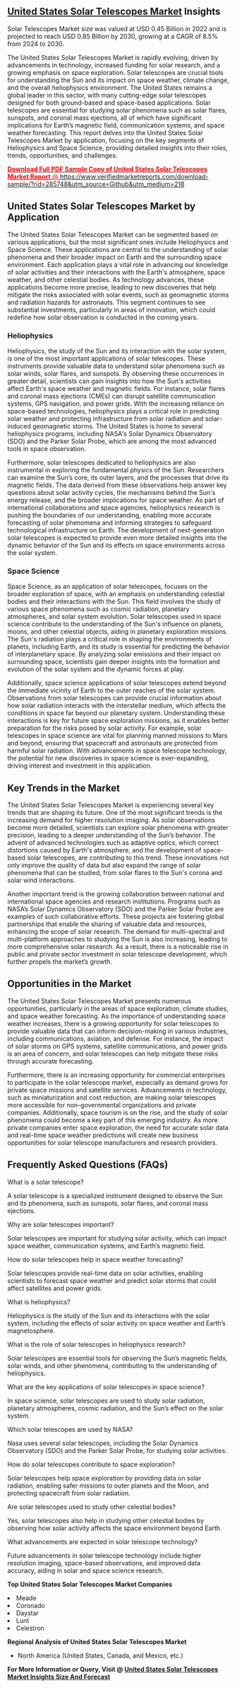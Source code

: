 <h2><a href="https://www.verifiedmarketreports.com/download-sample/?rid=285748&amp;utm_source=Github&amp;utm_medium=218" target="_blank">United States Solar Telescopes Market</a> Insights</h2><p>Solar Telescopes Market size was valued at USD 0.45 Billion in 2022 and is projected to reach USD 0.85 Billion by 2030, growing at a CAGR of 8.5% from 2024 to 2030.</p><p><div> <p>The United States Solar Telescopes Market is rapidly evolving, driven by advancements in technology, increased funding for solar research, and a growing emphasis on space exploration. Solar telescopes are crucial tools for understanding the Sun and its impact on space weather, climate change, and the overall heliophysics environment. The United States remains a global leader in this sector, with many cutting-edge solar telescopes designed for both ground-based and space-based applications. Solar telescopes are essential for studying solar phenomena such as solar flares, sunspots, and coronal mass ejections, all of which have significant implications for Earth’s magnetic field, communication systems, and space weather forecasting. This report delves into the United States Solar Telescopes Market by application, focusing on the key segments of Heliophysics and Space Science, providing detailed insights into their roles, trends, opportunities, and challenges. <a href="#"><p><span class=""><span style="color: #ff0000;"><strong>Download Full PDF Sample Copy of United States Solar Telescopes Market Report</strong> @ </span><a href="https://www.verifiedmarketreports.com/download-sample/?rid=285748&amp;utm_source=Github&amp;utm_medium=218" target="_blank">https://www.verifiedmarketreports.com/download-sample/?rid=285748&amp;utm_source=Github&amp;utm_medium=218</a></span></p></a> <h2>United States Solar Telescopes Market by Application</h2> <p>The United States Solar Telescopes Market can be segmented based on various applications, but the most significant ones include Heliophysics and Space Science. These applications are central to the understanding of solar phenomena and their broader impact on Earth and the surrounding space environment. Each application plays a vital role in advancing our knowledge of solar activities and their interactions with the Earth's atmosphere, space weather, and other celestial bodies. As technology advances, these applications become more precise, leading to new discoveries that help mitigate the risks associated with solar events, such as geomagnetic storms and radiation hazards for astronauts. This segment continues to see substantial investments, particularly in areas of innovation, which could redefine how solar observation is conducted in the coming years. <h3>Heliophysics</h3> <p>Heliophysics, the study of the Sun and its interaction with the solar system, is one of the most important applications of solar telescopes. These instruments provide valuable data to understand solar phenomena such as solar winds, solar flares, and sunspots. By observing these occurrences in greater detail, scientists can gain insights into how the Sun's activities affect Earth's space weather and magnetic fields. For instance, solar flares and coronal mass ejections (CMEs) can disrupt satellite communication systems, GPS navigation, and power grids. With the increasing reliance on space-based technologies, heliophysics plays a critical role in predicting solar weather and protecting infrastructure from solar radiation and solar-induced geomagnetic storms. The United States is home to several heliophysics programs, including NASA's Solar Dynamics Observatory (SDO) and the Parker Solar Probe, which are among the most advanced tools in space observation. <p>Furthermore, solar telescopes dedicated to heliophysics are also instrumental in exploring the fundamental physics of the Sun. Researchers can examine the Sun’s core, its outer layers, and the processes that drive its magnetic fields. The data derived from these observations help answer key questions about solar activity cycles, the mechanisms behind the Sun's energy release, and the broader implications for space weather. As part of international collaborations and space agencies, heliophysics research is pushing the boundaries of our understanding, enabling more accurate forecasting of solar phenomena and informing strategies to safeguard technological infrastructure on Earth. The development of next-generation solar telescopes is expected to provide even more detailed insights into the dynamic behavior of the Sun and its effects on space environments across the solar system. <h3>Space Science</h3> <p>Space Science, as an application of solar telescopes, focuses on the broader exploration of space, with an emphasis on understanding celestial bodies and their interactions with the Sun. This field involves the study of various space phenomena such as cosmic radiation, planetary atmospheres, and solar system evolution. Solar telescopes used in space science contribute to the understanding of the Sun's influence on planets, moons, and other celestial objects, aiding in planetary exploration missions. The Sun's radiation plays a critical role in shaping the environments of planets, including Earth, and its study is essential for predicting the behavior of interplanetary space. By analyzing solar emissions and their impact on surrounding space, scientists gain deeper insights into the formation and evolution of the solar system and the dynamic forces at play. <p>Additionally, space science applications of solar telescopes extend beyond the immediate vicinity of Earth to the outer reaches of the solar system. Observations from solar telescopes can provide crucial information about how solar radiation interacts with the interstellar medium, which affects the conditions in space far beyond our planetary system. Understanding these interactions is key for future space exploration missions, as it enables better preparation for the risks posed by solar activity. For example, solar telescopes in space science are vital for planning manned missions to Mars and beyond, ensuring that spacecraft and astronauts are protected from harmful solar radiation. With advancements in space telescope technology, the potential for new discoveries in space science is ever-expanding, driving interest and investment in this application. <h2>Key Trends in the Market</h2> <p>The United States Solar Telescopes Market is experiencing several key trends that are shaping its future. One of the most significant trends is the increasing demand for higher resolution imaging. As solar observations become more detailed, scientists can explore solar phenomena with greater precision, leading to a deeper understanding of the Sun’s behavior. The advent of advanced technologies such as adaptive optics, which correct distortions caused by Earth's atmosphere, and the development of space-based solar telescopes, are contributing to this trend. These innovations not only improve the quality of data but also expand the range of solar phenomena that can be studied, from solar flares to the Sun's corona and solar wind interactions. <p>Another important trend is the growing collaboration between national and international space agencies and research institutions. Programs such as NASA’s Solar Dynamics Observatory (SDO) and the Parker Solar Probe are examples of such collaborative efforts. These projects are fostering global partnerships that enable the sharing of valuable data and resources, enhancing the scope of solar research. The demand for multi-spectral and multi-platform approaches to studying the Sun is also increasing, leading to more comprehensive solar research. As a result, there is a noticeable rise in public and private sector investment in solar telescope development, which further propels the market’s growth. <h2>Opportunities in the Market</h2> <p>The United States Solar Telescopes Market presents numerous opportunities, particularly in the areas of space exploration, climate studies, and space weather forecasting. As the importance of understanding space weather increases, there is a growing opportunity for solar telescopes to provide valuable data that can inform decision-making in various industries, including communications, aviation, and defense. For instance, the impact of solar storms on GPS systems, satellite communications, and power grids is an area of concern, and solar telescopes can help mitigate these risks through accurate forecasting. <p>Furthermore, there is an increasing opportunity for commercial enterprises to participate in the solar telescope market, especially as demand grows for private space missions and satellite services. Advancements in technology, such as miniaturization and cost reduction, are making solar telescopes more accessible for non-governmental organizations and private companies. Additionally, space tourism is on the rise, and the study of solar phenomena could become a key part of this emerging industry. As more private companies enter space exploration, the need for accurate solar data and real-time space weather predictions will create new business opportunities for solar telescope manufacturers and research providers. <h2>Frequently Asked Questions (FAQs)</h2> <p>What is a solar telescope?</p> <p>A solar telescope is a specialized instrument designed to observe the Sun and its phenomena, such as sunspots, solar flares, and coronal mass ejections.</p> <p>Why are solar telescopes important?</p> <p>Solar telescopes are important for studying solar activity, which can impact space weather, communication systems, and Earth’s magnetic field.</p> <p>How do solar telescopes help in space weather forecasting?</p> <p>Solar telescopes provide real-time data on solar activities, enabling scientists to forecast space weather and predict solar storms that could affect satellites and power grids.</p> <p>What is heliophysics?</p> <p>Heliophysics is the study of the Sun and its interactions with the solar system, including the effects of solar activity on space weather and Earth’s magnetosphere.</p> <p>What is the role of solar telescopes in heliophysics research?</p> <p>Solar telescopes are essential tools for observing the Sun’s magnetic fields, solar winds, and other phenomena, contributing to the understanding of heliophysics.</p> <p>What are the key applications of solar telescopes in space science?</p> <p>In space science, solar telescopes are used to study solar radiation, planetary atmospheres, cosmic radiation, and the Sun’s effect on the solar system.</p> <p>Which solar telescopes are used by NASA?</p> <p>Nasa uses several solar telescopes, including the Solar Dynamics Observatory (SDO) and the Parker Solar Probe, for studying solar activities.</p> <p>How do solar telescopes contribute to space exploration?</p> <p>Solar telescopes help space exploration by providing data on solar radiation, enabling safer missions to outer planets and the Moon, and protecting spacecraft from solar radiation.</p> <p>Are solar telescopes used to study other celestial bodies?</p> <p>Yes, solar telescopes also help in studying other celestial bodies by observing how solar activity affects the space environment beyond Earth.</p> <p>What advancements are expected in solar telescope technology?</p> <p>Future advancements in solar telescope technology include higher resolution imaging, space-based observations, and improved data accuracy, aiding in solar and space science research.</p> </div></p><p><strong>Top United States Solar Telescopes Market Companies</strong></p><div data-test-id=""><p><li>Meade</li><li> Coronado</li><li> Daystar</li><li> Lunt</li><li> Celestron</li></p><div><strong>Regional Analysis of&nbsp;United States Solar Telescopes Market</strong></div><ul><li dir="ltr"><p dir="ltr">North America&nbsp;(United States, Canada, and Mexico, etc.)</p></li></ul><p><strong>For More Information or Query, Visit @&nbsp;</strong><strong><a href="https://www.verifiedmarketreports.com/product/solar-telescopes-market/?utm_source=Github&amp;utm_medium=218" target="_blank">United States Solar Telescopes Market Insights Size And Forecast</a></strong></p></div>
